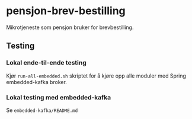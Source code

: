 # pensjon-brev-bestilling
Mikrotjeneste som pensjon bruker for brevbestilling.

## Testing

### Lokal ende-til-ende testing
Kjør `run-all-embedded.sh` skriptet for å kjøre opp alle moduler med 
Spring embedded-kafka broker.

### Lokal testing med embedded-kafka
Se `embedded-kafka/README.md`